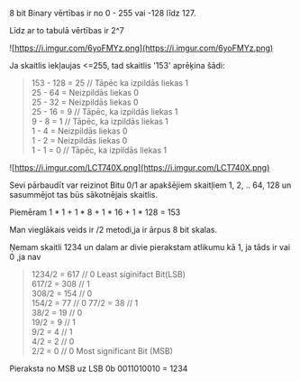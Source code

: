 8 bit Binary vērtības ir no 0 - 255 vai -128 līdz 127.

Līdz ar to tabulā vērtības ir 2^7

![https://i.imgur.com/6yoFMYz.png](https://i.imgur.com/6yoFMYz.png)

Ja skaitlis iekļaujas <=255, tad skaitlis '153'
aprēķina šādi:  

>153 - 128 = 25 // Tāpēc ka izpildās liekas 1  
25 - 64 = Neizpildās liekas 0  
25 - 32 = Neizpildās liekas 0  
25 - 16 = 9 // Tāpēc, ka izpildās liekas 1  
9 - 8 = 1 // Tāpēc, ka izpildās liekas 1  
1 - 4  = Neizpildās liekas 0  
1 - 2  = Neizpildās liekas 0  
1 - 1 = 0 // Tāpēc, ka izpildās liekas 1  
  
![https://i.imgur.com/LCT740X.png](https://i.imgur.com/LCT740X.png)

Sevi pārbaudīt var reizinot Bitu 0/1 ar apakšējiem skaitļiem  1, 2, .. 64, 128 un sasummējot tas būs sākotnējais skaitlis.

Piemēram 1 * 1 + 1 * 8 + 1 * 16 + 1 * 128 = 153



Man vieglākais veids ir /2 metodi,ja ir ārpus 8 bit skalas.

Ņemam skaitli 1234  un dalam ar divie pierakstam atlikumu kā 1, ja tāds ir vai 0 ,ja nav

>1234/2 = 617  // 0   Least siginifact Bit(LSB)  
617/2 = 308   // 1  
308/2 = 154  // 0  
154/2 = 77 // 0
77/2 = 38 // 1  
38/2 = 19 // 0  
19/2 = 9 // 1  
9/2 = 4 // 1  
4/2 = 2 // 0  
2/2 = 0 // 0 Most significant Bit (MSB)  

Pieraksta no MSB uz LSB 
0b 0011010010 = 1234




